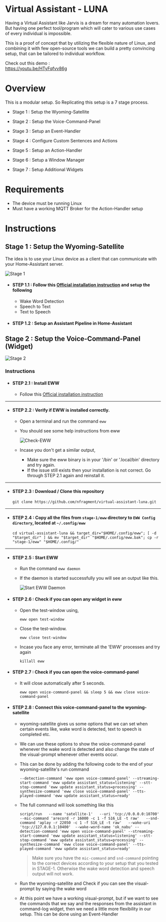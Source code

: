 # Virtual Assistant - LUNA

Having a Virtual Assistant like Jarvis is a dream for many automation lovers. But having one perfect tool/program which will cater to various use cases of every individual is impossible.

This is a proof of concept that by utilizing the flexible nature of Linux, and combining it with few open-source tools we can build a pretty convincing setup, that can be tailored to individual workflow.

Check out this demo :  
https://youtu.be/HTyFqfvv86g


# Overview

This is a modular setup. So Replicating this setup is a 7 stage process. 

- Stage 1 : Setup the Wyoming-Satellite

- Stage 2 : Setup the Voice-Command-Panel

- Stage 3 : Setup an Event-Handler

- Stage 4 : Configure Custom Sentences and Actions

- Stage 5 : Setup an Action-Handler

- Stage 6 : Setup a Window Manager

- Stage 7 : Setup Additional Widgets


# Requirements
- The device must be running Linux
- Must have a working MQTT Broker for the Action-Handler setup


# Instructions

## Stage 1 : Setup the Wyoming-Satellite

The idea is to use your Linux device as a client that can communicate with your Home-Assistant server.

![Stage 1](resources/stage-1.jpg)

- #### STEP 1.1 : Follow this [Official installation instruction](https://github.com/rhasspy/wyoming-satellite) and setup the following
    - Wake Word Detection
    - Speech to Text
    - Text to Speech

- #### STEP 1.2 : Setup an Assistant Pipeline in Home-Assistant

## Stage 2 : Setup the Voice-Command-Panel (Widget)

![Stage 2](resources/stage-2.jpg)

### Instructions 

- #### STEP 2.1 : Install EWW
   - Follow this [Official installation instruction](https://elkowar.github.io/eww/#how-to-install-eww)

---

- #### STEP 2.2 : Verify if EWW is installed correctly. 
    - Open a terminal and run the command `eww`
    - You should see some help instructions from eww

        ![Check-EWW](resources/check-eww.gif)
    - Incase you don't get a similar output,
        - Make sure the eww binary is in your '/bin' or '.local/bin' directory and try again.
        - If the issue still exists then your installation is not correct. Go through STEP 2.1 again and reinstall it.

---

- #### STEP 2.3 : Download / Clone this repository

    ``` shell
    git clone https://github.com/nfragment/virtual-assistant-luna.git
    ```

---

- #### STEP 2.4 : Copy all the files from `stage-1/eww` directory to `EWW Config directory`, located at `~/.config/eww`

    ```shell
    cd virtual-assistant-luna && target_dir="$HOME/.config/eww"; [ -d "$target_dir" ] && mv "$target_dir" "$HOME/.config/eww.bak"; cp -r "stage-1/eww" "$HOME/.config/"
    ```

---

- #### STEP 2.5 : Start EWW
    - Run the command `eww daemon`
    - If the daemon is started successfully you will see an output like this.

        ![Start EWW Daemon](resources/start-eww-daemon.gif)

- #### STEP 2.6 : Check if you can open any widget in eww
    - Open the test-window using,

        ``` shell
        eww open test-window 
        ```
    - Close the test-window.

        ``` shell
        eww close test-window
        ```
    - Incase you face any error, terminate all the 'EWW' processes and try again
        
        ``` shell
        killall eww
        ```

- #### STEP 2.7 : Check if you can open the voice-command-panel
    - It will close automatically after 5 seconds.

        ``` shell
        eww open voice-command-panel && sleep 5 && eww close voice-command-panel
        ```

- #### STEP 2.8 : Connect this voice-command-panel to the wyoming-satellite
    - wyoming-satellite gives us some options that we can set when certain events like, wake word is detected, text to speech is completed etc. 
    - We can use these options to show the voice-command-panel whenever the wake word is detected and also change the state of the visual-prompt whenever other events occur.
    - This can be done by adding the following code to the end of your wyoming-satellite's run command

        ``` shell
        --detection-command 'eww open voice-command-panel' --streaming-start-command 'eww update assistant_status=listening' --stt-stop-command 'eww update assistant_status=processing' --synthesize-command 'eww close voice-command-panel' --tts-played-command 'eww update assistant_status=ready'
        ```
 
    - The full command will look something like this

        ```shell
        script/run   --name 'satellite-1'   --uri 'tcp://0.0.0.0:10700'   --mic-command 'arecord -r 16000 -c 1 -f S16_LE -t raw'   --snd-command 'aplay -r 22050 -c 1 -f S16_LE -t raw'   --wake-uri 'tcp://127.0.0.1:10400'  --wake-word-name 'ok_nabu' --detection-command 'eww open voice-command-panel' --streaming-start-command 'eww update assistant_status=listening' --stt-stop-command 'eww update assistant_status=processing' --synthesize-command 'eww close voice-command-panel' --tts-played-command 'eww update assistant_status=ready'
        ```
        > Make sure you have the `mic-command` and `snd-command` pointing to the correct devices according to your setup that you tested in STAGE-1. Otherwise the wake word detection and speech output will not work.

    - Run the wyoming-satellite and Check if you can see the visual-prompt by saying the wake word

    - At this point we have a working visual-prompt, but if we want to see the commands that we say and the responses from the assistant in command-log widget, then we need a little more flexibility in our setup. This can be done using an Event-Handler

